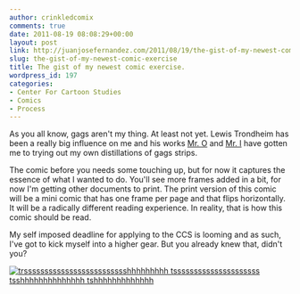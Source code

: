```yaml
---
author: crinkledcomix
comments: true
date: 2011-08-19 08:08:29+00:00
layout: post
link: http://juanjosefernandez.com/2011/08/19/the-gist-of-my-newest-comic-exercise/
slug: the-gist-of-my-newest-comic-exercise
title: The gist of my newest comic exercise.
wordpress_id: 197
categories:
- Center For Cartoon Studies
- Comics
- Process
---
```


As you all know, gags aren't my thing. At least not yet. Lewis Trondheim has been a really big influence on me and his works [Mr. O](http://www.nbmpub.com/humor/trondheim/mistero/pre1.html) and [Mr. I](http://www.amazing-planet.net/slike/mister-o-and-i/mister_i_02.jpg) have gotten me to trying out my own distillations of gags strips.

The comic before you needs some touching up, but for now it captures the essence of what I wanted to do. You'll see more frames added in a bit, for now I'm getting other documents to print. The print version of this comic will be a mini comic that has one frame per page and that flips horizontally. It will be a radically different reading experience. In reality, that is how this comic should be read.

My self imposed deadline for applying to the CCS is looming and as such, I've got to kick myself into a higher gear. But you already knew that, didn't you?

[![trssssssssssssssssssssssssshhhhhhhhh tsssssssssssssssssssss tsshhhhhhhhhhhhhh tshhhhhhhhhhhhh](http://fernandezjuanjose.files.wordpress.com/2011/08/merged-old-conrad-2-01.jpg?w=192)](http://fernandezjuanjose.files.wordpress.com/2011/08/merged-old-conrad-2-01.jpg)[
](http://fernandezjuanjose.files.wordpress.com/2011/08/merged-old-conrad-2-0.jpg)[
](http://fernandezjuanjose.files.wordpress.com/2011/08/corrected-merged-old-conradresized.jpg)[
](http://fernandezjuanjose.files.wordpress.com/2011/08/merged-old-conradresized.jpg)[
](http://fernandezjuanjose.files.wordpress.com/2011/08/merged-old-conrad.jpg)
